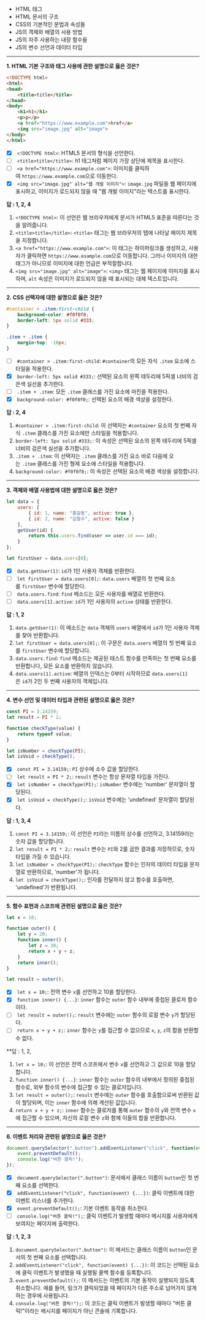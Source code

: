- HTML 태그
- HTML 문서의 구조
- CSS의 기본적인 문법과 속성들
- JS의 객체와 배열의 사용 방법
- JS의 자주 사용하는 내장 함수들
- JS의 변수 선언과 데이터 타입

---
**1. HTML 기본 구조와 태그 사용에 관한 설명으로 옳은 것은?**
```html
<!DOCTYPE html>
<html>
<head>
    <title>title</title>
</head>
<body>
    <h1>h1</h1>
    <p>p</p>
    <a href="https://www.example.com">href</a>
    <img src="image.jpg" alt="image">
</body>
</html>
```

- [x]  `<!DOCTYPE html>`: HTML5 문서의 형식을 선언한다.
- [ ]  `<title>title</title>`: h1 태그처럼 페이지 가장 상단에 제목을 표시한다.
- [ ]  `<a href="https://www.example.com">`: 이미지를 클릭하여 `https://www.example.com`으로 이동한다.
- [x]  `<img src="image.jpg" alt="웹 개발 이미지">`: `image.jpg` 파일을 웹 페이지에 표시하고, 이미지가 로드되지 않을 때 "웹 개발 이미지"라는 텍스트를 표시한다.

**답 : 1, 2, 4**

1. `<!DOCTYPE html>`: 이 선언은 웹 브라우저에게 문서가 HTML5 표준을 따른다는 것을 알려줍니다.
2. `<title>title</title>`: `<title>` 태그는 웹 브라우저의 탭에 나타날 페이지 제목을 지정합니다.
3. `<a href="https://www.example.com">`: 이 태그는 하이퍼링크를 생성하고, 사용자가 클릭하면 `https://www.example.com`으로 이동합니다. 그러나 이미지의 대한 태그가 아니므로 이미지에 대한 언급은 부적절합니다.
4. `<img src="image.jpg" alt="image">`: `<img>` 태그는 웹 페이지에 이미지를 표시하며, `alt` 속성은 이미지가 로드되지 않을 때 표시되는 대체 텍스트입니다.

---

**2. CSS 선택자에 대한 설명으로 옳은 것은?**
```css
#container > .item:first-child {
    background-color: #f0f0f0;
    border-left: 5px solid #333;
}

.item + .item {
    margin-top: -10px;
}
```

- [ ]  `#container > .item:first-child`: `#container`의 모든 자식 `.item` 요소에 스타일을 적용한다.
- [x]  `border-left: 5px solid #333;`: 선택된 요소의 왼쪽 테두리에 5픽셀 너비의 검은색 실선을 추가한다.
- [ ]  `.item + .item`: 모든 `.item` 클래스를 가진 요소에 마진을 적용한다.
- [x]  `background-color: #f0f0f0;`: 선택된 요소의 배경 색상을 설정한다.

**답 : 2, 4**

1. `#container > .item:first-child`: 이 선택자는 `#container` 요소의 첫 번째 자식 `.item` 클래스를 가진 요소에만 스타일을 적용합니다.
2. `border-left: 5px solid #333;`: 이 속성은 선택된 요소의 왼쪽 테두리에 5픽셀 너비의 검은색 실선을 추가합니다.
3. `.item + .item`: 이 선택자는 `.item` 클래스를 가진 요소 바로 다음에 오는 `.item` 클래스를 가진 형제 요소에 스타일을 적용합니다.
4. `background-color: #f0f0f0;`: 이 속성은 선택된 요소의 배경 색상을 설정합니다.

---

**3. 객체와 배열 사용법에 대한 설명으로 옳은 것은?**
```javascript
let data = {
    users: [
        { id: 1, name: "홍길동", active: true },
        { id: 2, name: "김철수", active: false }
    ],
    getUser(id) {
        return this.users.find(user => user.id === id);
    }
};

let firstUser = data.users[0];
```

- [x]  `data.getUser(1)`: `id`가 1인 사용자 객체를 반환한다.
- [ ]  `let firstUser = data.users[0];`: `data.users` 배열의 첫 번째 요소를 `firstUser` 변수에 할당한다.
- [ ]  `data.users.find`: `find` 메소드는 모든 사용자를 배열로 반환한다.
- [ ]  `data.users[1].active`: `id`가 1인 사용자의 `active` 상태를 반환한다.

**답 : 1, 2**

1. `data.getUser(1)`: 이 메소드는 `data` 객체의 `users` 배열에서 `id`가 1인 사용자 객체를 찾아 반환합니다.
2. `let firstUser = data.users[0];`: 이 구문은 `data.users` 배열의 첫 번째 요소를 `firstUser` 변수에 할당합니다.
3. `data.users.find`: `find` 메소드는 제공된 테스트 함수를 만족하는 첫 번째 요소를 반환합니다, 모든 요소를 반환하지 않습니다.
4. `data.users[1].active`: 배열의 인덱스는 0부터 시작하므로 `data.users[1]`은 `id`가 2인 두 번째 사용자의 객체입니다.

---

**4. 변수 선언 및 데이터 타입과 관련된 설명으로 옳은 것은?**
```javascript
const PI = 3.14159;
let result = PI * 2;

function checkType(value) {
    return typeof value;
}

let isNumber = checkType(PI);
let isVoid = checkType();
```

- [x]  `const PI = 3.14159;`: `PI` 상수에 소수 값을 할당한다.
- [ ]  `let result = PI * 2;`: `result` 변수는 항상 문자열 타입을 가진다.
- [x]  `let isNumber = checkType(PI);`: `isNumber` 변수에는 'number' 문자열이 할당된다.
- [x]  `let isVoid = checkType();`: `isVoid` 변수에는 'undefined' 문자열이 할당된다.

**답 : 1, 3, 4**

1. `const PI = 3.14159;`: 이 선언은 `PI`라는 이름의 상수를 선언하고, 3.14159라는 숫자 값을 할당합니다.
2. `let result = PI * 2;`: `result` 변수는 `PI`와 2를 곱한 결과를 저장하므로, 숫자 타입을 가질 수 있습니다.
3. `let isNumber = checkType(PI);`: `checkType` 함수는 인자의 데이터 타입을 문자열로 반환하므로, 'number'가 됩니다.
4. `let isVoid = checkType();`: 인자를 전달하지 않고 함수를 호출하면, 'undefined'가 반환됩니다.
---

**5. 함수 표현과 스코프에 관련된 설명으로 옳은 것은?**
```javascript
let x = 10;

function outer() {
    let y = 20;
    function inner() {
        let z = 30;
        return x + y + z;
    }
    return inner();
}

let result = outer();
```

- [x]  `let x = 10;`: 전역 변수 `x`를 선언하고 10을 할당한다.
- [x]  `function inner() {...}`: `inner` 함수는 `outer` 함수 내부에 중첩된 클로저 함수이다.
- [ ]  `let result = outer();`: `result` 변수에는 `outer` 함수의 로컬 변수 `y`가 할당된다.
- [ ]  `return x + y + z;`: `inner` 함수는 `y`를 접근할 수 없으므로  `x`, `y`, `z`의 합을 반환할 수 없다.

**답 : 1, 2,

1. `let x = 10;`: 이 선언은 전역 스코프에서 변수 `x`를 선언하고 그 값으로 10을 할당합니다.
2. `function inner() {...}`: `inner` 함수는 `outer` 함수의 내부에서 정의된 중첩된 함수로, 외부 함수의 변수에 접근할 수 있는 클로저입니다.
3. `let result = outer();`: `result` 변수에는 `outer` 함수를 호출함으로써 반환된 값이 할당되며, 이는 `inner` 함수에 의해 계산된 값입니다.
4. `return x + y + z;`: `inner` 함수는 클로저를 통해 `outer` 함수의 `y`와 전역 변수 `x`에 접근할 수 있으며, 자신의 로컬 변수 `z`와 함께 이들의 합을 반환합니다.

---

**6. 이벤트 처리와 관련된 설명으로 옳은 것은?**
```javascript
document.querySelector(".button").addEventListener("click", function(event) {
    event.preventDefault();
    console.log("버튼 클릭!");
});
```

- [x]  `document.querySelector(".button")`: 문서에서 클래스 이름이 `button`인 첫 번째 요소를 선택한다.
- [x]  `addEventListener("click", function(event) {...})`: 클릭 이벤트에 대한 이벤트 리스너를 추가한다.
- [x]  `event.preventDefault();`: 기본 이벤트 동작을 취소한다.
- [ ]  `console.log("버튼 클릭!");`: 클릭 이벤트가 발생할 때마다 메시지를 사용자에게 보여지는 페이지에 출력한다.

**답 : 1, 2, 3**

1. `document.querySelector(".button")`: 이 메서드는 클래스 이름이 `button`인 문서의 첫 번째 요소를 선택합니다.
2. `addEventListener("click", function(event) {...})`: 이 코드는 선택된 요소에 클릭 이벤트가 발생했을 때 실행될 콜백 함수를 등록합니다.
3. `event.preventDefault();`: 이 메서드는 이벤트의 기본 동작이 실행되지 않도록 취소합니다. 예를 들어, 링크가 클릭되었을 때 페이지가 다른 주소로 넘어가지 않게 하는 경우에 사용됩니다.
4. `console.log("버튼 클릭!");`: 이 코드는 클릭 이벤트가 발생할 때마다 "버튼 클릭!"이라는 메시지를 페이지가 아닌 콘솔에 기록합니다.